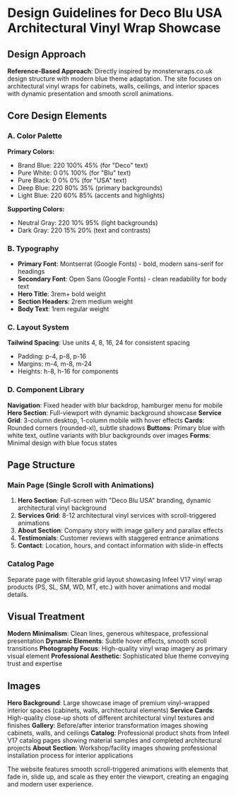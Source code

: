 # Design Guidelines for Deco Blu USA Architectural Vinyl Wrap Showcase

## Design Approach
**Reference-Based Approach**: Directly inspired by monsterwraps.co.uk design structure with modern blue theme adaptation. The site focuses on architectural vinyl wraps for cabinets, walls, ceilings, and interior spaces with dynamic presentation and smooth scroll animations.

## Core Design Elements

### A. Color Palette
**Primary Colors:**
- Brand Blue: 220 100% 45% (for "Deco" text)
- Pure White: 0 0% 100% (for "Blu" text) 
- Pure Black: 0 0% 0% (for "USA" text)
- Deep Blue: 220 80% 35% (primary backgrounds)
- Light Blue: 220 60% 85% (accents and highlights)

**Supporting Colors:**
- Neutral Gray: 220 10% 95% (light backgrounds)
- Dark Gray: 220 15% 20% (text and contrasts)

### B. Typography
- **Primary Font**: Montserrat (Google Fonts) - bold, modern sans-serif for headings
- **Secondary Font**: Open Sans (Google Fonts) - clean readability for body text
- **Hero Title**: 3rem+ bold weight
- **Section Headers**: 2rem medium weight
- **Body Text**: 1rem regular weight

### C. Layout System
**Tailwind Spacing**: Use units 4, 8, 16, 24 for consistent spacing
- Padding: p-4, p-8, p-16
- Margins: m-4, m-8, m-24
- Heights: h-8, h-16 for components

### D. Component Library
**Navigation**: Fixed header with blur backdrop, hamburger menu for mobile
**Hero Section**: Full-viewport with dynamic background showcase
**Service Grid**: 3-column desktop, 1-column mobile with hover effects
**Cards**: Rounded corners (rounded-xl), subtle shadows
**Buttons**: Primary blue with white text, outline variants with blur backgrounds over images
**Forms**: Minimal design with blue focus states

## Page Structure

### Main Page (Single Scroll with Animations)
1. **Hero Section**: Full-screen with "Deco Blu USA" branding, dynamic architectural vinyl background
2. **Services Grid**: 8-12 architectural vinyl services with scroll-triggered animations
3. **About Section**: Company story with image gallery and parallax effects
4. **Testimonials**: Customer reviews with staggered entrance animations
5. **Contact**: Location, hours, and contact information with slide-in effects

### Catalog Page
Separate page with filterable grid layout showcasing Infeel V17 vinyl wrap products (PS, SL, SM, WD, MT, etc.) with hover animations and modal details.

## Visual Treatment
**Modern Minimalism**: Clean lines, generous whitespace, professional presentation
**Dynamic Elements**: Subtle hover effects, smooth scroll transitions
**Photography Focus**: High-quality vinyl wrap imagery as primary visual element
**Professional Aesthetic**: Sophisticated blue theme conveying trust and expertise

## Images
**Hero Background**: Large showcase image of premium vinyl-wrapped interior spaces (cabinets, walls, architectural elements)
**Service Cards**: High-quality close-up shots of different architectural vinyl textures and finishes
**Gallery**: Before/after interior transformation images showing cabinets, walls, and ceilings
**Catalog**: Professional product shots from Infeel V17 catalog pages showing material samples and completed architectural projects
**About Section**: Workshop/facility images showing professional installation process for interior applications

The website features smooth scroll-triggered animations with elements that fade in, slide up, and scale as they enter the viewport, creating an engaging and modern user experience.